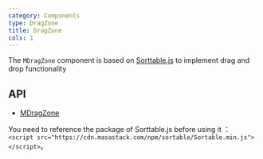 ```yaml
---
category: Components
type: DragZone
title: DragZone
cols: 1
---
```


The `MDragZone` component is based on [Sorttable.js](https://github.com/SortableJS/Sortable) to implement drag and drop functionality

## API

- [MDragZone](/api/MDragZone)

<!--alert:info-->
You need to reference the package of Sorttable.js before using it ：
<br />
`<script src="https://cdn.masastack.com/npm/sortable/Sortable.min.js"></script>`。
<!--/alert:info-->
